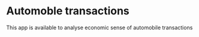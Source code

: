 # Automoble transactions
This app is available to analyse economic sense of automobile transactions
